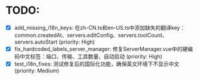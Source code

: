 # TODO:

- [x] add_missing_i18n_keys: 在zh-CN.ts和en-US.ts中添加缺失的翻译key：common.createdAt、servers.editConfig、servers.toolCount、servers.autoStart (priority: High)
- [x] fix_hardcoded_labels_server_manager: 修复ServerManager.vue中的硬编码中文标签：端口、传输、工具数量、自动启动 (priority: High)
- [x] test_i18n_fixes: 测试修复后的国际化功能，确保英文环境下不显示中文 (priority: Medium)
